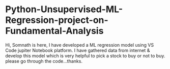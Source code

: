 # Python-Unsupervised-ML-Regression-project-on-Fundamental-Analysis
Hi, Somnath is here, I have developed a ML regression model using VS Code jupiter Notebook platform. I have gathered data from internet &amp; develop this model which is very helpful to pick a stock to buy or not to buy. please go through the code...thanks.
